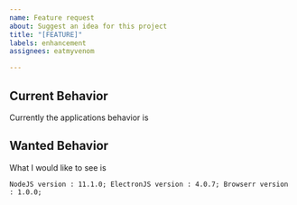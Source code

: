 ```yaml
---
name: Feature request
about: Suggest an idea for this project
title: "[FEATURE]"
labels: enhancement
assignees: eatmyvenom

---
```


## Current Behavior
Currently the applications behavior is

## Wanted Behavior
What I would like to see is

```NodeJS version : 11.1.0; ElectronJS version : 4.0.7; Browserr version : 1.0.0;```
